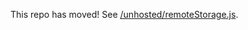 This repo has moved! See [/unhosted/remoteStorage.js](https://github.com/unhosted/remoteStorage.js).
